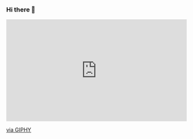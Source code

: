 ### Hi there 👋

<iframe src="https://giphy.com/embed/ncPoW8dIfYGHu" width="480" height="271" frameBorder="0" class="giphy-embed" allowFullScreen></iframe><p><a href="https://giphy.com/gifs/space-jam-movie-ncPoW8dIfYGHu">via GIPHY</a></p>

<!--
**ndoksanovic/ndoksanovic** is a ✨ _special_ ✨ repository because its `README.md` (this file) appears on your GitHub profile.

Here are some ideas to get you started:

- 🔭 I’m currently working on ...
- 🌱 I’m currently learning ...
- 👯 I’m looking to collaborate on ...
- 🤔 I’m looking for help with ...
- 💬 Ask me about ...
- 📫 How to reach me: ...
- 😄 Pronouns: ...
- ⚡ Fun fact: ...
-->
